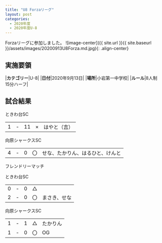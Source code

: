 ```yaml
---
title: "U8 Forzaリーグ"
layout: post
categories:
  - 2020年度
  - 2020年度U-8
---
```


Forzaリーグに参加しました。
![image-center]({{ site.url }}{{ site.baseurl }}/assets/images/20200913U8Forza.md.jpg){: .align-center}

## 実施要領

|**カテゴリー**|U-8|
|**日付**|2020年9月13日|
|**場所**|小岩第一中学校|
|**ルール**|8人制15分ハーフ|


## 試合結果

ときわ台SC

|    |   |    |         |    |
|:--:|:-:|:--:|:--:|:--------|
|    1| - |  11|×|はやと（吉）|

向原シャークスSC

|    |   |    |         |    |
|:--:|:-:|:--:|:--:|:--------|
|    4| - |   0|〇|せな、たかりん、はるひと、けんと|


フレンドリーマッチ

ときわ台SC

|    |   |    |         |    |
|:--:|:-:|:--:|:--:|:--------|
|    0| - |   0|△||
|    2| - |   0|〇|まさき、せな|

向原シャークスSC

|    |   |    |         |    |
|:--:|:-:|:--:|:--:|:--------|
|    1| - |   1|△|たかりん|
|    1| - |   0|〇|OG|
